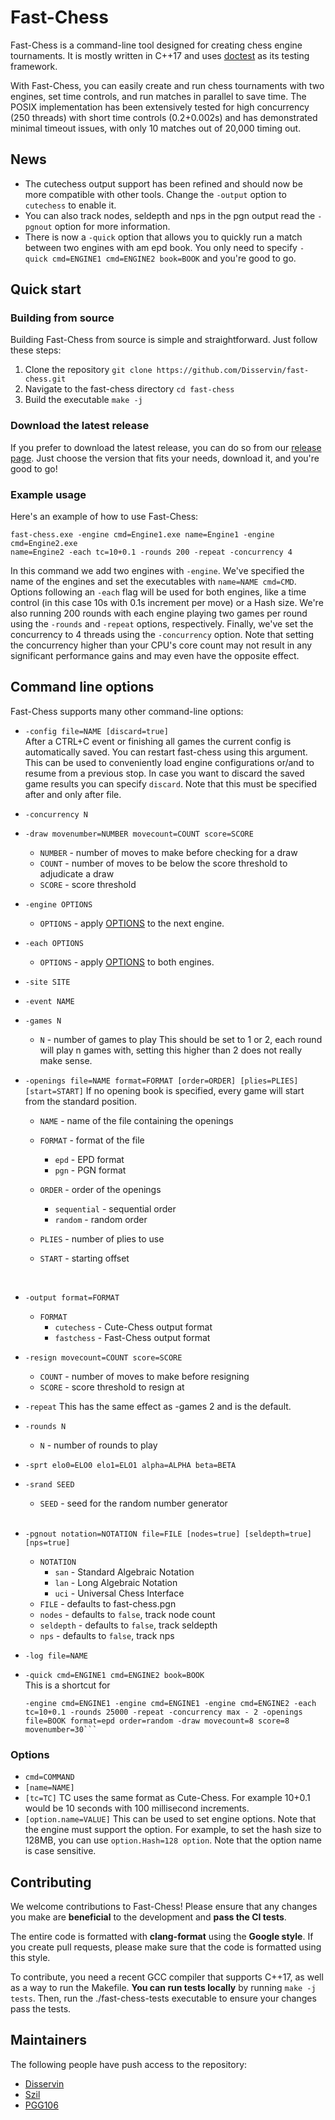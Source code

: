 # Fast-Chess

Fast-Chess is a command-line tool designed for creating chess engine
tournaments. It is mostly written in C++17 and uses
[doctest](https://github.com/doctest/doctest) as its testing framework.

With Fast-Chess, you can easily create and run chess tournaments with two
engines, set time controls, and run matches in parallel to save time. The POSIX
implementation has been extensively tested for high concurrency (250 threads)
with short time controls (0.2+0.002s) and has demonstrated minimal timeout
issues, with only 10 matches out of 20,000 timing out.

## News

- The cutechess output support has been refined and should now be more
  compatible with other tools. Change the `-output` option to `cutechess` to
  enable it.
- You can also track nodes, seldepth and nps in the pgn output read the
  `-pgnout` option for more information.
- There is now a `-quick` option that allows you to quickly run a match between
  two engines with am epd book. You only need to specify
  `-quick cmd=ENGINE1 cmd=ENGINE2 book=BOOK` and you're good to go.

## Quick start

### Building from source

Building Fast-Chess from source is simple and straightforward. Just follow these
steps:

1. Clone the repository `git clone https://github.com/Disservin/fast-chess.git`
2. Navigate to the fast-chess directory `cd fast-chess`
3. Build the executable `make -j`

### Download the latest release

If you prefer to download the latest release, you can do so from our
[release page](https://github.com/Disservin/fast-chess/releases). Just choose
the version that fits your needs, download it, and you're good to go!

### Example usage

Here's an example of how to use Fast-Chess:

```
fast-chess.exe -engine cmd=Engine1.exe name=Engine1 -engine cmd=Engine2.exe
name=Engine2 -each tc=10+0.1 -rounds 200 -repeat -concurrency 4
```

In this command we add two engines with `-engine`. We've specified the name of
the engines and set the executables with `name=NAME cmd=CMD`. Options following
an `-each` flag will be used for both engines, like a time control (in this case
10s with 0.1s increment per move) or a Hash size. We're also running 200 rounds
with each engine playing two games per round using the `-rounds` and `-repeat`
options, respectively. Finally, we've set the concurrency to 4 threads using the
`-concurrency` option. Note that setting the concurrency higher than your CPU's
core count may not result in any significant performance gains and may even have
the opposite effect.

## Command line options

Fast-Chess supports many other command-line options:

- `-config file=NAME [discard=true]`  
   After a CTRL+C event or finishing all games the current config is
  automatically saved. You can restart fast-chess using this argument. This can
  be used to conveniently load engine configurations or/and to resume from a
  previous stop. In case you want to discard the saved game results you can
  specify `discard`. Note that this must be specified after and only after file.
  <br/>
- `-concurrency N`
  <br/>
- `-draw movenumber=NUMBER movecount=COUNT score=SCORE`

  - `NUMBER` - number of moves to make before checking for a draw
  - `COUNT` - number of moves to be below the score threshold to adjudicate a
    draw
  - `SCORE` - score threshold
    <br/>

- `-engine OPTIONS`

  - `OPTIONS` - apply [OPTIONS](#Options) to the next engine.
    <br/>

- `-each OPTIONS`

  - `OPTIONS` - apply [OPTIONS](#Options) to both engines.
    <br/>

- `-site SITE`
  <br/>
- `-event NAME`
  <br/>
- `-games N`

  - `N` - number of games to play
    This should be set to 1 or 2, each round will play n games with, setting this
    higher than 2 does not really make sense.

- `-openings file=NAME format=FORMAT [order=ORDER] [plies=PLIES] [start=START]`
  If no opening book is specified, every game will start from the standard
  position.

  - `NAME` - name of the file containing the openings
  - `FORMAT` - format of the file
    - `epd` - EPD format
    - `pgn` - PGN format
  - `ORDER` - order of the openings
    - `sequential` - sequential order
    - `random` - random order
  - `PLIES` - number of plies to use
  - `START` - starting offset

    <br/>

- `-output format=FORMAT`

  - `FORMAT`
    - `cutechess` - Cute-Chess output format
    - `fastchess` - Fast-Chess output format
      <br/>

- `-resign movecount=COUNT score=SCORE`

  - `COUNT` - number of moves to make before resigning
  - `SCORE` - score threshold to resign at
    <br/>

- `-repeat`
  This has the same effect as -games 2 and is the default.
  <br/>
- `-rounds N`

  - `N` - number of rounds to play
    <br/>

- `-sprt elo0=ELO0 elo1=ELO1 alpha=ALPHA beta=BETA`
  <br/>
- `-srand SEED`

  - `SEED` - seed for the random number generator

  <br/>

- `-pgnout notation=NOTATION file=FILE [nodes=true] [seldepth=true] [nps=true]`
  - `NOTATION`
    - `san` - Standard Algebraic Notation
    - `lan` - Long Algebraic Notation
    - `uci` - Universal Chess Interface
  - `FILE` - defaults to fast-chess.pgn
  - `nodes` - defaults to `false`, track node count
  - `seldepth` - defaults to `false`, track seldepth
  - `nps` - defaults to `false`, track nps
- `-log file=NAME`
  <br/>
- `-quick cmd=ENGINE1 cmd=ENGINE2 book=BOOK`  
   This is a shortcut for
  ````
  -engine cmd=ENGINE1 -engine cmd=ENGINE1 -engine cmd=ENGINE2 -each tc=10+0.1 -rounds 25000 -repeat -concurrency max - 2 -openings file=BOOK format=epd order=random -draw movecount=8 score=8 movenumber=30```
  ````

### Options

- `cmd=COMMAND`
- `[name=NAME]`
- `[tc=TC]`
  TC uses the same format as Cute-Chess. For example 10+0.1 would be 10
  seconds with 100 millisecond increments.
- `[option.name=VALUE]`
  This can be used to set engine options. Note that the engine must support
  the option. For example, to set the hash size to 128MB, you can use
  `option.Hash=128 option`. Note that the option name is case sensitive.

## Contributing

We welcome contributions to Fast-Chess! Please ensure that any changes you make
are **beneficial** to the development and **pass the CI tests**.

The entire code is formatted with **clang-format** using the **Google style**.
If you create pull requests, please make sure that the code is formatted using
this style.

To contribute, you need a recent GCC compiler that supports C++17, as well as a
way to run the Makefile. **You can run tests locally** by running
`make -j tests`. Then, run the ./fast-chess-tests executable to ensure your
changes pass the tests.

## Maintainers

The following people have push access to the repository:

- [Disservin](https://github.com/Disservin)
- [Szil](https://github.com/SzilBalazs)
- [PGG106](https://github.com/PGG106)
